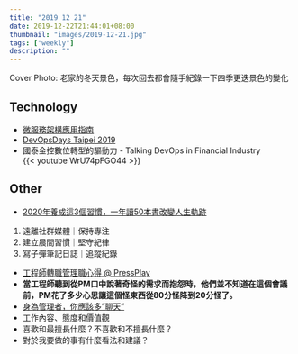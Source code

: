```yaml
---
title: "2019 12 21"
date: 2019-12-22T21:44:01+08:00
thumbnail: "images/2019-12-21.jpg"
tags: ["weekly"]
description: ""
---
```


Cover Photo: 老家的冬天景色，每次回去都會隨手紀錄一下四季更迭景色的變化

## Technology

* [微服務架構應用指南](http://brobridge.com/bdsres/2019/08/30/微服務架構應用指南/)
* [DevOpsDays Taipei 2019](https://www.youtube.com/playlist?list=PLASszPOhSoupo8IBlceZFxSQWDY-x9QQR)
 * 國泰金控數位轉型的驅動力 - Talking DevOps in Financial Industry <br/> {{< youtube WrU74pFGO44 >}}

## Other

* [2020年養成這3個習慣，一年讀50本書改變人生軌跡](https://readingoutpost.com/how-to-read-50-books-a-year/)
 1. 遠離社群媒體｜保持專注
 2. 建立晨間習慣｜堅守紀律
 3. 寫子彈筆記日誌｜追蹤紀錄
* [工程師轉職管理職心得 @ PressPlay](https://medium.com/@raguhnlee/cfb444820512)
 * **當工程師聽到從PM口中說著奇怪的需求而抱怨時，他們並不知道在這個會議前，PM花了多少心思讓這個怪東西從80分怪降到20分怪了。**
* [身為管理者，你應該多”聊天”](https://medium.com/青鳥誌-陪你學習成長每一天/9465de2650c0)
 * 工作內容、態度和價值觀
 * 喜歡和最擅長什麼？不喜歡和不擅長什麼？
 * 對於我要做的事有什麼看法和建議？
